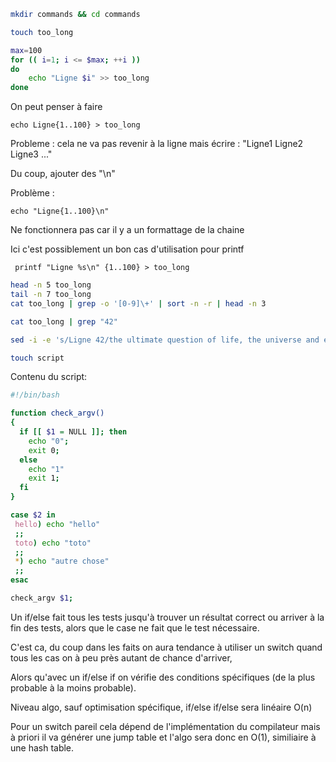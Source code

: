 ```sh 
mkdir commands && cd commands
```

```sh 
touch too_long

max=100
for (( i=1; i <= $max; ++i ))
do
    echo "Ligne $i" >> too_long
done
``` 

On peut penser à faire

```echo Ligne{1..100} > too_long```

Probleme : cela ne va pas revenir à la ligne mais écrire : "Ligne1 Ligne2 Ligne3 ..."

Du coup, ajouter des "\n"

Problème : 

```echo "Ligne{1..100}\n"``` 

Ne fonctionnera pas car il y a un formattage de la chaine

Ici c'est possiblement un bon cas d'utilisation pour printf

``` printf "Ligne %s\n" {1..100} > too_long``` 


```sh 
head -n 5 too_long
tail -n 7 too_long
cat too_long | grep -o '[0-9]\+' | sort -n -r | head -n 3
```

```sh 
cat too_long | grep "42"
``` 

```sh 
sed -i -e 's/Ligne 42/the ultimate question of life, the universe and everything/g' too_long
```

```sh 
touch script
```
Contenu du script: 
```sh 
#!/bin/bash

function check_argv()
{
  if [[ $1 = NULL ]]; then
    echo "0";
    exit 0;
  else
    echo "1"
    exit 1;  
  fi
}

case $2 in
 hello) echo "hello"
 ;;
 toto) echo "toto"
 ;;
 *) echo "autre chose"
 ;;
esac

check_argv $1;
```

Un if/else fait tous les tests jusqu'à trouver un résultat correct ou arriver à la fin des tests, alors que le case ne fait que le test nécessaire.


C'est ca, du coup dans les faits on aura tendance à utiliser un switch quand tous les cas on à peu près autant de chance d'arriver,

Alors qu'avec un if/else if on vérifie des conditions spécifiques (de la plus probable à la moins probable).

Niveau algo, sauf optimisation spécifique, if/else if/else sera linéaire O(n)

Pour un switch pareil cela dépend de l'implémentation du compilateur mais à priori il va générer une jump table et l'algo sera donc en O(1), similiaire à une hash table.
